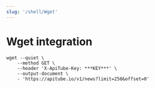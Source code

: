 ```yaml
---
slug: '/shell/Wget'
---
```


# Wget integration

```shell
wget --quiet \
	--method GET \
	--header 'X-ApiTube-Key: ***KEY***' \
	--output-document \
	- 'https://apitube.io/v1/news?limit=250&offset=0'
```

